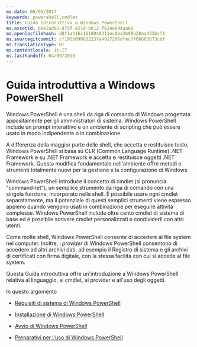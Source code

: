 ```yaml
---
ms.date: 06/05/2017
keywords: powershell,cmdlet
title: Guida introduttiva a Windows PowerShell
ms.assetid: b0e2ad92-875f-421d-b612-f624e644aa69
ms.openlocfilehash: d8f1a416c1618040311ec0ea3b98b28aa432bcf1
ms.sourcegitcommit: cf195b090b3223fa4917206dfec7f0b603873cdf
ms.translationtype: HT
ms.contentlocale: it-IT
ms.lasthandoff: 04/09/2018
---
```

# <a name="getting-started-with-windows-powershell"></a>Guida introduttiva a Windows PowerShell
Windows PowerShell è una shell da riga di comando di Windows progettata appositamente per gli amministratori di sistema. Windows PowerShell include un prompt interattivo e un ambiente di scripting che può essere usato in modo indipendente o in combinazione.

A differenza della maggior parte delle shell, che accetta e restituisce testo, Windows PowerShell si basa su CLR (Common Language Runtime) .NET Framework e su .NET Framework e accetta e restituisce oggetti .NET Framework. Questa modifica fondamentale nell'ambiente offre metodi e strumenti totalmente nuovi per la gestione e la configurazione di Windows.

Windows PowerShell introduce il concetto di cmdlet (si pronuncia "command-let"), un semplice strumento da riga di comando con una singola funzione, incorporato nella shell. È possibile usare ogni cmdlet separatamente, ma il potenziale di questi semplici strumenti viene espresso appieno quando vengono usati in combinazione per eseguire attività complesse. Windows PowerShell include oltre cento cmdlet di sistema di base ed è possibile scrivere cmdlet personalizzati e condividerli con altri utenti.

Come molte shell, Windows PowerShell consente di accedere al file system nel computer. Inoltre, i *provider* di Windows PowerShell consentono di accedere ad altri archivi dati, ad esempio il Registro di sistema e gli archivi di certificati con firma digitale, con la stessa facilità con cui si accede al file system.

Questa Guida introduttiva offre un'introduzione a Windows PowerShell relativa al linguaggio, ai cmdlet, ai provider e all'uso degli oggetti.

In questo argomento

- [Requisiti di sistema di Windows PowerShell](../setup/Windows-PowerShell-System-Requirements.md)

- [Installazione di Windows PowerShell](../setup/Installing-Windows-PowerShell.md)

- [Avvio di Windows PowerShell](../setup/Starting-Windows-PowerShell.md)

- [Preparativi per l'uso di Windows PowerShell](Getting-Ready-to-Use-Windows-PowerShell.md)